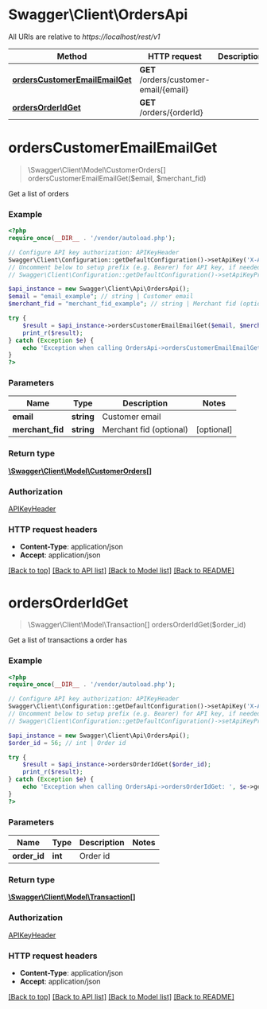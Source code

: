 # Swagger\Client\OrdersApi

All URIs are relative to *https://localhost/rest/v1*

Method | HTTP request | Description
------------- | ------------- | -------------
[**ordersCustomerEmailEmailGet**](OrdersApi.md#ordersCustomerEmailEmailGet) | **GET** /orders/customer-email/{email} | 
[**ordersOrderIdGet**](OrdersApi.md#ordersOrderIdGet) | **GET** /orders/{orderId} | 


# **ordersCustomerEmailEmailGet**
> \Swagger\Client\Model\CustomerOrders[] ordersCustomerEmailEmailGet($email, $merchant_fid)



Get a list of orders

### Example
```php
<?php
require_once(__DIR__ . '/vendor/autoload.php');

// Configure API key authorization: APIKeyHeader
Swagger\Client\Configuration::getDefaultConfiguration()->setApiKey('X-Authorization-JWT', 'YOUR_API_KEY');
// Uncomment below to setup prefix (e.g. Bearer) for API key, if needed
// Swagger\Client\Configuration::getDefaultConfiguration()->setApiKeyPrefix('X-Authorization-JWT', 'Bearer');

$api_instance = new Swagger\Client\Api\OrdersApi();
$email = "email_example"; // string | Customer email
$merchant_fid = "merchant_fid_example"; // string | Merchant fid (optional)

try {
    $result = $api_instance->ordersCustomerEmailEmailGet($email, $merchant_fid);
    print_r($result);
} catch (Exception $e) {
    echo 'Exception when calling OrdersApi->ordersCustomerEmailEmailGet: ', $e->getMessage(), PHP_EOL;
}
?>
```

### Parameters

Name | Type | Description  | Notes
------------- | ------------- | ------------- | -------------
 **email** | **string**| Customer email |
 **merchant_fid** | **string**| Merchant fid (optional) | [optional]

### Return type

[**\Swagger\Client\Model\CustomerOrders[]**](../Model/CustomerOrders.md)

### Authorization

[APIKeyHeader](../../README.md#APIKeyHeader)

### HTTP request headers

 - **Content-Type**: application/json
 - **Accept**: application/json

[[Back to top]](#) [[Back to API list]](../../README.md#documentation-for-api-endpoints) [[Back to Model list]](../../README.md#documentation-for-models) [[Back to README]](../../README.md)

# **ordersOrderIdGet**
> \Swagger\Client\Model\Transaction[] ordersOrderIdGet($order_id)



Get a list of transactions a order has

### Example
```php
<?php
require_once(__DIR__ . '/vendor/autoload.php');

// Configure API key authorization: APIKeyHeader
Swagger\Client\Configuration::getDefaultConfiguration()->setApiKey('X-Authorization-JWT', 'YOUR_API_KEY');
// Uncomment below to setup prefix (e.g. Bearer) for API key, if needed
// Swagger\Client\Configuration::getDefaultConfiguration()->setApiKeyPrefix('X-Authorization-JWT', 'Bearer');

$api_instance = new Swagger\Client\Api\OrdersApi();
$order_id = 56; // int | Order id

try {
    $result = $api_instance->ordersOrderIdGet($order_id);
    print_r($result);
} catch (Exception $e) {
    echo 'Exception when calling OrdersApi->ordersOrderIdGet: ', $e->getMessage(), PHP_EOL;
}
?>
```

### Parameters

Name | Type | Description  | Notes
------------- | ------------- | ------------- | -------------
 **order_id** | **int**| Order id |

### Return type

[**\Swagger\Client\Model\Transaction[]**](../Model/Transaction.md)

### Authorization

[APIKeyHeader](../../README.md#APIKeyHeader)

### HTTP request headers

 - **Content-Type**: application/json
 - **Accept**: application/json

[[Back to top]](#) [[Back to API list]](../../README.md#documentation-for-api-endpoints) [[Back to Model list]](../../README.md#documentation-for-models) [[Back to README]](../../README.md)

